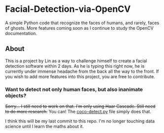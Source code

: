 # Facial-Detection-via-OpenCV
A simple Python code that recognize the faces of humans, and rarely, faces of ghosts. More features coming soon as I continue to study the OpenCV documentation.

## About
This is a project by Lin as a way to challenge himself to create a facial detection software within 2 days. As he is typing this right now, he is currently under immense headache from the back all the way to the front. If you wish to add more features into this project, you are free to contribute.

### Want to detect not only human faces, but also inanimate objects? 
~~Sorry... I still need to work on that. I'm only using Haar Cascade. Still need to do more research.~~
You can! The [coco-detect.py][coco-detect] file simply does that.

[coco-detect]: https://github.com/GReturn/Facial-Detection-via-OpenCV/blob/main/Face-Detect-OpenCV/coco-detect.py

I think this will be my last commit to this repo. I'm no longer touching data science until I learn the maths about it.

<!--
Dear future me,

Make sure you cringe at your past, you piece of shit. You were nothing but a fraud that just watched YouTube videos and copy-pasted codes from documentations and sites but still show off to you friends in Facebook. Hope you're no longer coding. Sayonara, fucker. 
-->
